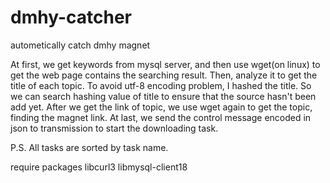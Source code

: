 dmhy-catcher
============
autometically catch dmhy magnet

At first, we get keywords from mysql server, and then use wget(on linux) to get the web page contains the searching result. Then, analyze it to get the title of each topic. To avoid utf-8 encoding problem, I hashed the title. So we can search hashing value of title to ensure that the source hasn't been add yet. After we get the link of topic, we use wget again to get the topic, finding the magnet link. At last, we send the control message encoded in json to transmission to start the downloading task.

P.S. All tasks are sorted by task name.

require packages
libcurl3
libmysql-client18
